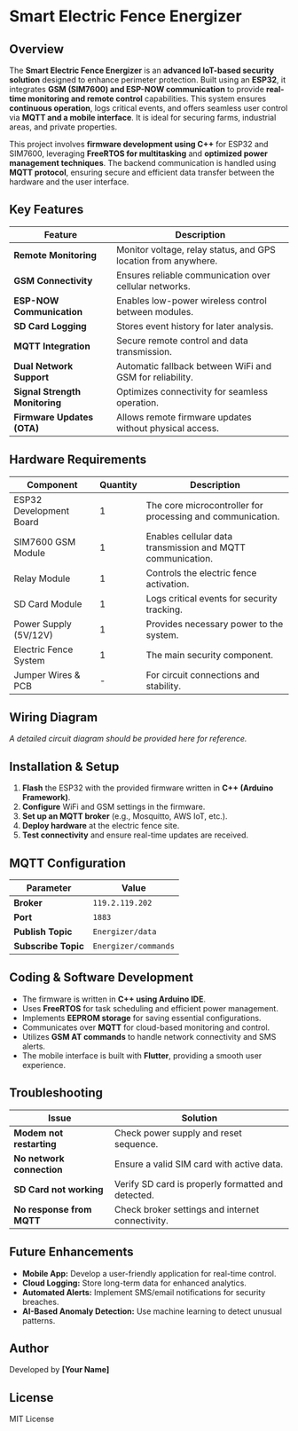 # Smart Electric Fence Energizer

## Overview
The **Smart Electric Fence Energizer** is an **advanced IoT-based security solution** designed to enhance perimeter protection. Built using an **ESP32**, it integrates **GSM (SIM7600) and ESP-NOW communication** to provide **real-time monitoring and remote control** capabilities. This system ensures **continuous operation**, logs critical events, and offers seamless user control via **MQTT and a mobile interface**. It is ideal for securing farms, industrial areas, and private properties.

This project involves **firmware development using C++** for ESP32 and SIM7600, leveraging **FreeRTOS for multitasking** and **optimized power management techniques**. The backend communication is handled using **MQTT protocol**, ensuring secure and efficient data transfer between the hardware and the user interface.

## Key Features

| Feature | Description |
|---------|------------|
| **Remote Monitoring** | Monitor voltage, relay status, and GPS location from anywhere. |
| **GSM Connectivity** | Ensures reliable communication over cellular networks. |
| **ESP-NOW Communication** | Enables low-power wireless control between modules. |
| **SD Card Logging** | Stores event history for later analysis. |
| **MQTT Integration** | Secure remote control and data transmission. |
| **Dual Network Support** | Automatic fallback between WiFi and GSM for reliability. |
| **Signal Strength Monitoring** | Optimizes connectivity for seamless operation. |
| **Firmware Updates (OTA)** | Allows remote firmware updates without physical access. |

## Hardware Requirements

| Component | Quantity | Description |
|------------|---------|-------------|
| ESP32 Development Board | 1 | The core microcontroller for processing and communication. |
| SIM7600 GSM Module | 1 | Enables cellular data transmission and MQTT communication. |
| Relay Module | 1 | Controls the electric fence activation. |
| SD Card Module | 1 | Logs critical events for security tracking. |
| Power Supply (5V/12V) | 1 | Provides necessary power to the system. |
| Electric Fence System | 1 | The main security component. |
| Jumper Wires & PCB | - | For circuit connections and stability. |

## Wiring Diagram
*A detailed circuit diagram should be provided here for reference.*

## Installation & Setup
1. **Flash** the ESP32 with the provided firmware written in **C++ (Arduino Framework)**.
2. **Configure** WiFi and GSM settings in the firmware.
3. **Set up an MQTT broker** (e.g., Mosquitto, AWS IoT, etc.).
4. **Deploy hardware** at the electric fence site.
5. **Test connectivity** and ensure real-time updates are received.

## MQTT Configuration

| Parameter | Value |
|-----------|-------|
| **Broker** | `119.2.119.202` |
| **Port** | `1883` |
| **Publish Topic** | `Energizer/data` |
| **Subscribe Topic** | `Energizer/commands` |

## Coding & Software Development
- The firmware is written in **C++ using Arduino IDE**.
- Uses **FreeRTOS** for task scheduling and efficient power management.
- Implements **EEPROM storage** for saving essential configurations.
- Communicates over **MQTT** for cloud-based monitoring and control.
- Utilizes **GSM AT commands** to handle network connectivity and SMS alerts.
- The mobile interface is built with **Flutter**, providing a smooth user experience.

## Troubleshooting

| Issue | Solution |
|--------|----------|
| **Modem not restarting** | Check power supply and reset sequence. |
| **No network connection** | Ensure a valid SIM card with active data. |
| **SD Card not working** | Verify SD card is properly formatted and detected. |
| **No response from MQTT** | Check broker settings and internet connectivity. |

## Future Enhancements
- **Mobile App:** Develop a user-friendly application for real-time control.
- **Cloud Logging:** Store long-term data for enhanced analytics.
- **Automated Alerts:** Implement SMS/email notifications for security breaches.
- **AI-Based Anomaly Detection:** Use machine learning to detect unusual patterns.

## Author
Developed by **[Your Name]**

## License
MIT License

